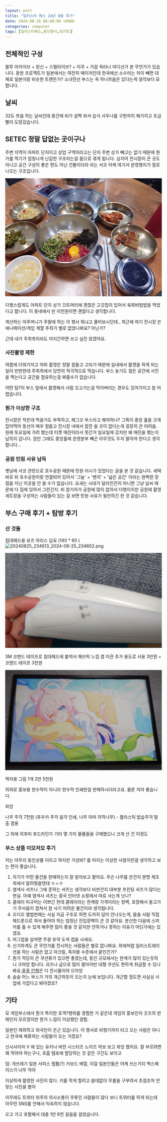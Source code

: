 ```yaml
---
layout: post
title: "일러스타 페스 24년 8월 후기"
date: 2024-08-26 00:00:00 +0900
categories: computer
tags: [일러스타페스,동인행사,SETEC]
---
```

## 전체적인 구성

블루 아카이브 + 원신 + 스텔라이브? + 미쿠 + 가끔 독타나 어디선가 본 무언가가 있습니다.
동방 프로젝트가 일본에서는 여전히 메이저인데 한국에선 소수라는 차이 빼면 대체로 일본이랑 비슷한 트렌든가?
소녀전선 부스는 꼭 하나쯔음은 있다는게 생각보다 묘합니다.

## 날씨

32도 쯔음 하는 날씨인데 중간에 비가 살짝 와서 습식 사우나를 구현까지 해가지고 조금 빨리 도망갔습니다.

## SETEC 정말 답없는 곳이구나

주변 지역이 아파트 단지이고 상업 구역이라고는 단지 주변 상가 빼고는 없기 때문에 뭔가를 먹기가 엄청나게 난감한 구조라는걸 몸으로 겪게 됩니다. 심지어 전시장이 큰 곳도 아니고 공간 구성이 좋은 편도 아닌 건물이더라 라는 서코 어케 여기서 운영했지가 절로 나오는 구조입니다.

![20240825_232940_20240825_132400.JPG](/assets/20240825_232940_20240825_132400.JPG)

다행스럽게도 아파트 단지 상가 끄트머리에 괜찮은 고깃집이 있어서 육회비빔밥을 먹었다고 합니다. 이 동네에서 만 이천원이면 괜찮다고 생각합니다.

계산하는 아주머니가 주말에 하는 이 행사 뭐냐고 물어보시던데.. 최근에 여기 전시장 쓴 애니메이션/게임 계열 주최가 별로 없었나봐요? 아닌가?

근데 내가 주최측이라도 어지간하면 쓰고 싶진 않겠어요.

### 사진촬영 제한

여름에 더워가지고 야외 촬영은 정말 힘들고 고되기 때문에 실내에서 촬영을 하게 되는 일이 빈번한데 주최측에서 당연히 적극적으로 막습니다. 부스 놓기도 힘든 공간에 사진을 찍는다고 공간을 점유하는걸 봐줄수가 없습니다.

어떤 팀?이 부스 앞에서 촬영해서 사람 오고가는걸 막아버리는 경우도 있어가지고 참 어렵습니다.

### 뭔가 이상한 구조

전시장은 작은데 먹을거도 부족하고, 페그오 부스라고 해야하나? 그쪽이 중앙 홀을 크게 잡아먹어 동선이 매우 힘들고 전시장 내에서 잠깐 쉴 곳이 없다는게 굉장히 큰 어려움. 원래 토요일에 가려 했는데 티켓 매진이라서 못간거 일요일에 갔지만 왜 매진을 했는지 납득이 갑니다. 암만 그래도 중앙홀에 운영본부 빼곤 아무것도 두지 말아야 한다고 생각합니다...

### 공원 민원 사유 납득

옛날에 서코 관련으로 호수공원 때문에 민원 러시가 있었다는 글을 본 것 같습니다. 세텍 바로 뒤 호수공원이랑 연결되어 있어서 '그늘' + '벤치' + '넓은 공간' 이라는 완벽한 장점을 지닌 이곳을 안 쓸 수가 없습니다. 요새는 시대가 달라진건지 아니면 그냥 날씨 때문에 다 집에 있어서 그런건지. 비 참가자가 공원에 많이 없어서 다행이지만 공원에 촬영 세트장을 구성하는 사람들이 있는 걸 보면 민원 사유가 될만하긴 한 것 같습니다.

## 부스 구매 후기 + 탐방 후기

### 산 것들

침대헤드용 유즈 아리스 담요 (140 * 80 )
![20240825_234613_2024-08-25_234602.png](/assets/20240825_234613_2024-08-25_234602.png)

![20240825_234618_2024-08-25_234609.png](/assets/20240825_234618_2024-08-25_234609.png)

3M 코맨드 테이프로 침대헤드에 붙여서 패브릭 느낌 겸 미관 추가 용도로 사용 3만원 + 코맨드 테이프 3천원

![20240825_234544_2024-08-25_231730.png](/assets/20240825_234544_2024-08-25_231730.png)

액자용 그림 1개 2만 5천원

의외로 홍보용 현수막이 아니라 현수막 인쇄한걸 판매하시더라고요. 물론 저야 좋습니다.

와앙

나무 주걱 7천원 (후우카 주걱 음각 인쇄, 나무 아마 자작나무) - 플라스틱 밥솥주걱 탈출 겸용

그 외에 히후미 후드라던가 기타 몇 가지 물품들을 구매했으나 크게 산 건 이정도

### 부스 상품 이모저모 후기

저는 아무리 동인상품 이라고 하지만 가성비? 를 따지는 이상한 사람이란걸 생각하고 보는 편이 좋습니다.

1. 자기가 어떤 물건을 판매하는지 잘 알아보고 팔아요. 무슨 나무를 쓴건지 분명 제조측에서 알려줫을텐데 ㅇㅅㅇ
2. 염색사 셔츠나 그에 준하는 셔츠는 생각보다 비싼건지 대부분 프린팅 셔츠가 많다는 현실. 아예 염색사 셔츠는 중국 인터넷 쇼핑에서 따로 사는게 낫나?
3. 클레이 피규어는 이쁘긴 한데 클레이라는 한계랑 가격이라는 장벽, 포장해서 들고가기 무서움이 겹쳐서 참 사기 어려운 물건이라 생각됩니다.
4. 오디오 앨범판매는 사실 지금 구조로 하면 도저히 답이 안나오는게, 들을 사람 직접 헤드폰으로 껴서 들어야 하는 엄청난 진입장벽이 큰 것 같아요. 분산한 다음에 스피커를 틀 수 있게 해주면 많이 좋을 것 같지만 안하거나 못하는 이유가 어딘가에는 있겠죠.
5. 머그컵을 살꺼면 무광 유약 도색 컵을 사세요.
6. 신기하게도 큰 무언가를 전시하는 사람들은 별로 없나봐요. 위에처럼 일러스트레이션을 하는 사람은 없고 아크릴, 족자봉 수준에서 끝인건가?
7. 뭔가 적당히 큰 쿠션류가 있으면 좋겠는데, 동인 규모에서는 한계가 많이 있는듯하니 크아앙 합니다. 괴즈나 급으로 많이 팔아야만 대형 쿠션도 편하게 취급할 수 있나봐요.[푸푸 인형](https://www.reddit.com/r/hatsune/comments/1bo6xgp/my_miku_fufu_came_in_the_mail/)은 다 전시품이야 으아앙
8. 슬슬 어느 부스가 거의 개근하듯이 오는지 눈에 보입니다. 개근할 정도면 사실상 사업에 가깝다고 봐야겠죠?

## 기타

모 게임부스에서 뭔가 특이한 호객?행위를 경험한 거 같은데 게임의 홍보인지 굿즈의 판매인지 모르겠지만 뭔가 느낌이 이상했던 경험.

일본인 제외하고 외국인이 은근 있습니다. 이 행사로 비행기까지 타고 오는 사람은 아니고 한국에 체류하는 사람들이 오는 거겠죠?

신시사이저 V 에 있는 유키나 버전 시스터즈 노이즈 악보 보고 와앙 했어요. 잘 부르려면 꽤 깍아야 하는구나, 호흡 템포에 할당하는 것 같은 구간도 보이고

덤: 개쓰레기 일본 서피스 랩톱(?) 키보드 배열, 이걸 일본인들은 어케 쓰는거지 백스페이스가 너무 작아

이상하게 촬영한 사진이 많다. 키를 작게 할려고 쓸데없이 무릎을 구부려서 초점조차 안맞는 사진을 봤어

아무래도 트위터 위주의 의사소통이 주류인 사람들이 많다 보니 트위터를 하게 되는데 아무런 SNS를 안해서 익숙하지 않습니다.

오고 가고 포함해서 대충 1만 6천 걸음을 걸었습니다.
